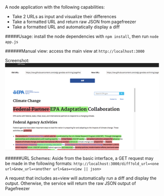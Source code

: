 A node application with the following capabilities:
* Take 2 URLs as input and visualize their differences
* Take a formatted URL and return raw JSON from pagefreezer
* Take a formatted URL and automatically display a diff

#####Usage:
install the node dependencies with `npm install`, then
run `node app.js`

######Manual view:
access the main view at `http://localhost:3000`

Screenshot:
![screenshot](screenshot.png)

######URL Schemes:
Aside from the basic interface, a GET request may be made in the following formats:
`http://localhost:3000/diff?old_url=<one url>&new_url=<another url>&as=<view || json>`

A request that includes as=view will automatically run a diff and display the output. Otherwise, the service will return the raw JSON output of Pagefreezer
